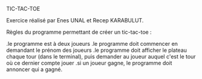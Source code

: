 TIC-TAC-TOE

Exercice réalisé par Enes UNAL et Recep KARABULUT.

Règles du programme permettant de créer un tic-tac-toe :

 .le programme est à deux joueurs 
 .le programme doit commencer en demandant le prénom des joueurs
 .le programme doit afficher le plateau chaque tour (dans le terminal), puis demander au joueur auquel c'est le tour où ce dernier compte jouer
 .si un joueur gagne, le programme doit annoncer qui a gagné.

